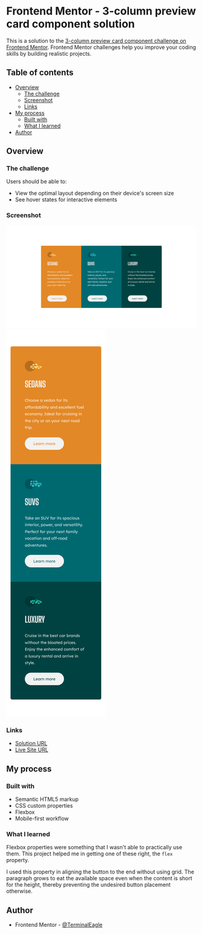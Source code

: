 # Frontend Mentor - 3-column preview card component solution

This is a solution to the [3-column preview card component challenge on Frontend Mentor](https://www.frontendmentor.io/challenges/3column-preview-card-component-pH92eAR2-). Frontend Mentor challenges help you improve your coding skills by building realistic projects.

## Table of contents

-   [Overview](#overview)
    -   [The challenge](#the-challenge)
    -   [Screenshot](#screenshot)
    -   [Links](#links)
-   [My process](#my-process)
    -   [Built with](#built-with)
    -   [What I learned](#what-i-learned)
-   [Author](#author)

## Overview

### The challenge

Users should be able to:

-   View the optimal layout depending on their device's screen size
-   See hover states for interactive elements

### Screenshot

![](./screenshot/desktop.png)
![](./screenshot/mobile.png)

### Links

-   [Solution URL](https://github.com/TerminalEagle/3-column-preview-card-component-main)
-   [Live Site URL](https://whimsical-madeleine-57ade2.netlify.app/)

## My process

### Built with

-   Semantic HTML5 markup
-   CSS custom properties
-   Flexbox
-   Mobile-first workflow

### What I learned

Flexbox properties were something that I wasn't able to practically use them. This project helped me in getting one of these right, the `flex` property.

I used this property in aligning the button to the end without using grid.
The paragraph grows to eat the available space even when the content is short for the height, thereby preventing the undesired button placement otherwise.

## Author

-   Frontend Mentor - [@TerminalEagle](https://www.frontendmentor.io/profile/TerminalEagle)
